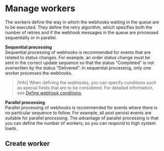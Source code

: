 # Manage workers

The workers define the way in which the webhooks waiting in the queue are to be executed. They define the retry algorithm, which specifies both the number of retries and if the webhook messages in the queue are processed sequentially or in parallel.

**Sequential processing**   
Sequential processing of webhooks is recommended for events that are related to status changes. For example, an order status change must be sent in the correct update sequence so that the status "Completed" is not overwritten by the status "Delivered". In sequential processing, only one worker processes the webhooks.<!---Wie heißen die korrekten Status?-->

> [Info] When defining the webhooks, you can specify conditions such as special fields that are to be considered. For detailed information, see [Define webhook conditions](./02_ManageWebhooks.md#define-webhook-conditions).

**Parallel processing**   
Parallel processing of webhooks is recommended for events where there is no particular sequence to follow. For example, all post persist events are suitable for parallel processing. The advantage of parallel processing is that you can define the number of workers, so you can respond to high system loads.

## Create worker